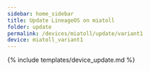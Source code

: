 ```yaml
---
sidebar: home_sidebar
title: Update LineageOS on miatoll
folder: update
permalink: /devices/miatoll/update/variant1
device: miatoll_variant1
---
```

{% include templates/device_update.md %}
